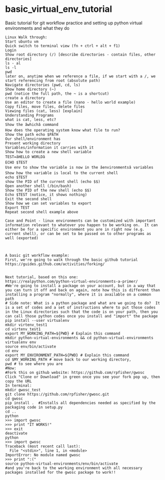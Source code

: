 # basic_virtual_env_tutorial
Basic tutorial for git workflow practice and setting up python virtual environments and what they do

    Linux Walk through:
    Start ubuntu vm
    Quick switch to terminal view (fn + ctrl + alt + f1)
    Login
    Show root directory (/) [describe directories - contain files, other directories]
    ls - al
    ls -l
    pwd
    later on, anytime when we reference a file, if we start with a /, we start referencing from root (absolute path)
    Navigate directories (pwd, cd, ls)
    Show home directory (~)
    pwd (notice the full path, the ~ is a shortcut)
    create a directory
    Use an editor to create a file (nano - hello world example)
    Copy files, move files, delete files
    Viewing files (cat, less) [explain]
    Understanding Programs
    what is cat, less, etc?
    Show the âwhichâ command
    How does the operating system know what file to run?
    Show the path echo $PATH
    Our shell/environment has 
    Present working directory
    Variables/information it carries with it
    Show how to create a new shell variable
    TEST=âHELLO WORLDâ
    ECHO $TEST
    Use env to show the variable is now in the âenvironmentsâ variables
    Show how the variable is local to the current shell
    echo $TEST
    show the PID of the current shell (echo $$)
    Open another shell (/bin/bash)
    Show the PID of the new shell (echo $$)
    Echo $TEST (notice, it shows nothing)
    Exit the second shell
    Show how we can set variables to export
    Export TEST
    Repeat second shell example above
    
    Case and Point - linux environments can be customized with important information relevant to whatever you happen to be working on.  It can either be for a specific environment you are in right now (e.g. current shell), or can be set to be passed on to other programs as well (exported)
    
    
    
    A basic git workflow example:
    First, we're going to walk through the basic github tutorial
    https://guides.github.com/activities/forking/
    
    
    Next tutorial, based on this one:
    https://realpython.com/python-virtual-environments-a-primer/
    #We're going to install a package on your account, but in a way that you can turn it off and back on again, note how this is different than installing a program "normally", where it is available on a common path
    # Side note: What is a python package and what are we going to do?  It is a set of codes and a set of instructions where to put those codes in the Linux directories such that the code is on your path, then you can call those python codes once you install and "import" the package
    pip install --user virtualenv
    mkdir virtenv_test1
    cd virtenv_test1
    export MY_WORKING_PATH=${PWD} # Explain this command
    mkdir python-virtual-environments && cd python-virtual-environments
    virtualenv env
    source env/bin/activate
    cd env
    export MY_ENVIRONMENT_PATH=${PWD} # Explain this command
    cd $MY_WORKING_PATH # move back to our working directory,
    pwd # to see where you are
    #Now:
    #Fork this on github website: https://github.com/rpfisher/gwosc
    Click "Clone or Download" in green once you see your fork pop up, then copy the URL
    In terminal:  
    mkdir gwosc_test
    git clone https://github.com/rpfisher/gwosc.git
    cd gwosc
    pip install .  #Installs all dependencies needed as specified by the packaging code in setup.py
    cd ..
    python
    >>> import gwosc
    >>> print "IT WORKS!"
    >>> exit
    deactivate
    python
    >>> import gwosc
    Traceback (most recent call last):
      File "<stdin>", line 1, in <module>
    ImportError: No module named gwosc
    >>> print ":("
    source python-virtual-environments/env/bin/activate
    #and you're back to the working environment with all necessary packages installed for the gwosc package to work!!
    
